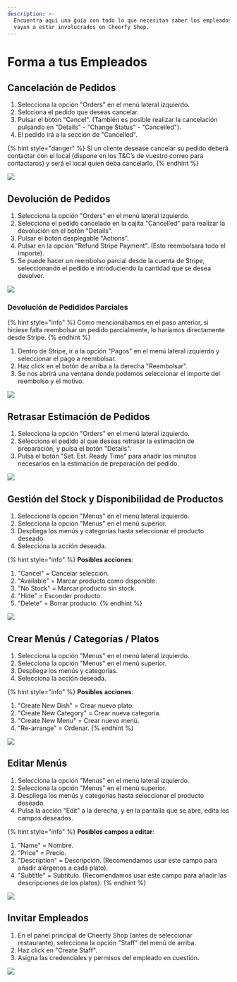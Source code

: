 ```yaml
---
description: >-
  Encuentra aquí una guía con todo lo que necesitan saber los empleados que
  vayan a estar involucrados en Cheerfy Shop.
---
```


# Forma a tus Empleados

## Cancelación de Pedidos

1. Selecciona la opción "Orders" en el menú lateral izquierdo.
2. Selcciona el pedido que deseas cancelar.
3. Pulsar el botón "Cancel". \(También es posible realizar la cancelación pulsando en "Details" - "Change Status" - "Cancelled"\).
4. El pedido irá a la sección de "Cancelled".

{% hint style="danger" %}
Si un cliente desease cancelar su pedido deberá contactar con el local \(dispone en los T&C’s de vuestro correo para contactaros\) y será el local quien deba cancelarlo.
{% endhint %}

![](.gitbook/assets/image%20%2874%29.png)

## Devolución de Pedidos

1. Selecciona la opción "Orders" en el menú lateral izquierdo.
2. Selecciona el pedido cancelado en la cajita "Cancelled" para realizar la devolución en el botón "Details".
3. Pulsar el botón desplegable "Actions".
4. Pulsar en la opción "Refund Stripe Payment". \(Esto reembolsará todo el importe\).
5. Se puede hacer un reembolso parcial desde la cuenta de Stripe, seleccionando el pedido e introduciendo la cantidad que se desea devolver.

![](.gitbook/assets/image%20%2883%29.png)

### Devolución de Pedididos Parciales

{% hint style="info" %}
Como mencionábamos en el paso anterior, si hiciese falta reembolsar un pedido parcialmente, lo haríamos directamente desde Stripe.
{% endhint %}

1. Dentro de Stripe, ir a la opción "Pagos" en el menú lateral izquierdo y seleccionar el pago a reembolsar.
2. Haz click en el botón de arriba a la derecha "Reembolsar".
3. Se nos abrirá una ventana donde podemos seleccionar el importe del reembolso y el motivo.

![](.gitbook/assets/image%20%2886%29.png)

## Retrasar Estimación de Pedidos

1. Selecciona la opción "Orders" en el menú lateral izquierdo.
2. Selecciona el pedido al que deseas retrasar la estimación de preparación, y pulsa el botón "Details".
3. Pulsa el botón "Set. Est. Ready Time" para añadir los minutos necesarios en la estimación de preparación del pedido.

![](.gitbook/assets/image%20%2877%29.png)

## Gestión del Stock y Disponibilidad de Productos

1. Selecciona la opción "Menus" en el menú lateral izquierdo.
2. Selecciona la opción "Menus" en el menú superior.
3. Despliega los menús y categorías hasta seleccionar el producto deseado.
4. Selecciona la acción deseada.

{% hint style="info" %}
**Posibles acciones**:

1. "Cancel" = Cancelar selección.
2. "Available" = Marcar producto como disponible.
3. "No Stock" = Marcar producto sin stock.
4. "Hide" = Esconder producto.
5. "Delete" = Borrar producto.
{% endhint %}

![](.gitbook/assets/image%20%2871%29.png)

## Crear Menús / Categorías / Platos

1. Selecciona la opción "Menus" en el menú lateral izquierdo.
2. Selecciona la opción "Menus" en el menú superior.
3. Despliega los menús y categorías. 
4. Selecciona la acción deseada.

{% hint style="info" %}
**Posibles acciones**:

1. "Create New Dish" = Crear nuevo plato.
2.  "Create New Category" = Crear nueva categoría.
3.  "Create New Menu" = Crear nuevo menú.
4.  "Re-arrange" = Ordenar.
{% endhint %}

![](.gitbook/assets/image%20%2882%29.png)

## Editar Menús

1. Selecciona la opción "Menus" en el menú lateral izquierdo.
2. Selecciona la opción "Menus" en el menú superior.
3. Despliega los menús y categorías hasta seleccionar el producto deseado.
4. Pulsa la acción "Edit" a la derecha, y en la pantalla que se abre, edita los campos deseados.

{% hint style="info" %}
**Posibles campos a editar**:

1. "Name" = Nombre.
2. "Price" = Precio.
3. "Description" = Descripción. \(Recomendamos usar este campo para añadir alérgenos a cada plato\).
4. "Subtitle" = Subtítulo. \(Recomendamos usar este campo para añadir las descripciones de los platos\).
{% endhint %}

![](.gitbook/assets/image%20%2876%29.png)

## Invitar Empleados

1. En el panel principal de Cheerfy Shop \(antes de seleccionar restaurante\), selecciona la opción "Staff" del menú de arriba. 
2. Haz click en "Create Staff".
3. Asigna las credenciales y permisos del empleado en cuestión.

![](.gitbook/assets/image%20%2872%29.png)

